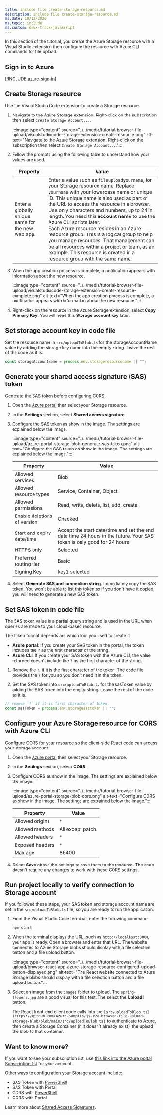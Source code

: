 ```yaml
---
title: include file create-storage-resource.md
description: include file create-storage-resource.md
ms.date: 10/13/2020
ms.topic: include
ms.custom: devx-track-javascript
---
```


In this section of the tutorial, you create the Azure Storage resource with a Visual Studio extension then configure the resource with Azure CLI commands for file upload. 

## Sign in to Azure

[!INCLUDE [azure-sign-in](azure-sign-in.md)]

## Create Storage resource 

Use the Visual Studio Code extension to create a Storage resource. 

1. Navigate to the Azure Storage extension. Right-click on the subscription then select `Create Storage Account...`.

    :::image type="content" source="../../media/tutorial-browser-file-upload/visualstudiocode-storage-extension-create-resource.png" alt-text="Navigate to the Azure Storage extension. Right-click on the subscription then select `Create Storage Account...`.":::

1. Follow the prompts using the following table to understand how your values are used.

    |Property|Value|
    |--|--|
    |Enter a globally unique name for the new web app.| Enter a value such as `fileuploadyourname`, for your Storage resource name. Replace `yourname` with your lowercase name or unique ID. This unique name is also used as part of the URL to access the resource in a browser. Use only characters and numbers, up to 24 in length. You need this **account name** to use the Azure CLI scripts later.<br>Each Azure resource resides in an Azure resource group. This is a logical group to help you manage resources. That management can be all resources within a project or team, as an example. This resource is created in a resource group with the same name. |

1. When the app creation process is complete, a notification appears with information about the new resource. 

    :::image type="content" source="../../media/tutorial-browser-file-upload/visualstudiocode-storage-extension-create-resource-complete.png" alt-text="When the app creation process is complete, a notification appears with information about the new resource.":::

1. Right-click on the resource in the Azure Storage extension, select **Copy Primary Key**. You will need this **Storage account key** later.

## Set storage account key in code file

Set the resource name in `src/uploadToBlob.ts` for the storageAccountName value by adding the storage key name into the empty string. Leave the rest of the code as it is. 

```typescript
const storageAccountName = process.env.storageresourcename || ""; 
```

## Generate your shared access signature (SAS) token 

Generate the SAS token before configuring CORS. 

1. Open the [Azure portal](https://ms.portal.azure.com/#blade/HubsExtension/BrowseAll) then select your Storage resource.
1. In the **Settings** section, select **Shared access signature**. 
1. Configure the SAS token as show in the image. The settings are explained below the image. 

    :::image type="content" source="../../media/tutorial-browser-file-upload/azure-portal-storage-blob-generate-sas-token.png" alt-text="Configure the SAS token as show in the image. The settings are explained below the image.":::

    | Property|Value|
    |--|--|
    |Allowed services|Blob|
    |Allowed resource types|Service, Container, Object|
    |Allowed permissions|Read, write, delete, list, add, create|
    |Enable deletions of version|Checked|
    |Start and expiry date/time|Accept the start date/time and set the end date time 24 hours in the future. Your SAS token is only good for 24 hours.|
    |HTTPS only|Selected|
    |Preferred routing tier|Basic|
    |Signing Key|key1 selected|

1.  Select **Generate SAS and connection string**. Immediately copy the SAS token. You won't be able to list this token so if you don't have it copied, you will need to generate a new SAS token. 

## Set SAS token in code file

The SAS token value is a partial query string and is used in the URL when queries are made to your cloud-based resource.

The token format depends are which tool you used to create it: 
* **Azure portal**: If you create your SAS token in the portal, the token includes the `?` as the first character of the string.
* **Azure CLI**: If you create your SAS token with the Azure CLI, the value returned doesn't include the `?` as the first character of the string. 

1. Remove the `?`, if it is the first character of the token. The code file provides the `?` for you so you don't need it in the token.

1. Set the SAS token into `src/uploadToBlob.ts` for the sasToken value by adding the SAS token into the empty string. Leave the rest of the code as it is. 

```typescript
// remove `?` if it is first character of token
const sasToken = process.env.storagesastoken || "";
```

## Configure your Azure Storage resource for CORS with Azure CLI

Configure CORS for your resource so the client-side React code can access your storage account. 


1. Open the [Azure portal](https://ms.portal.azure.com/#blade/HubsExtension/BrowseAll) then select your Storage resource.
1. In the **Settings** section, select **CORS**. 
1. Configure CORS as show in the image. The settings are explained below the image. 

    :::image type="content" source="../../media/tutorial-browser-file-upload/azure-portal-storage-blob-cors.png" alt-text="Configure CORS as show in the image. The settings are explained below the image.":::

    | Property|Value|
    |--|--|
    |Allowed origins|`*`|
    |Allowed methods|All except patch.|
    |Allowed headers|`*`|
    |Exposed headers|`*`|
    |Max age|86400|

1. Select **Save** above the settings to save them to the resource. The code doesn't require any changes to work with these CORS settings. 

## Run project locally to verify connection to Storage account

If you followed these steps, your SAS token and storage account name are set in the `src/uploadToBlob.ts` file, so you are ready to run the application.

1. From the Visual Studio Code terminal, enter the following command:

    ```javascript
    npm start
    ```

1. When the terminal displays the URL, such as `http://localhost:3000`, your app is ready. Open a browser and enter that URL. The website connected to Azure Storage blobs should display with a file selection button and a file upload button. 

    :::image type="content" source="../../media/tutorial-browser-file-upload/browser-react-app-azure-storage-resource-configured-upload-button-displayed.png" alt-text="The React website connected to Azure Storage blobs should display with a file selection button and a file upload button.":::

1. Select an image from the `images` folder to upload. The `spring-flowers.jpg` are a good visual for this test. The select the **Upload!** button. 

    The React front-end client code calls into the `[src/uploadToBlob.ts](https://github.com/Azure-Samples/js-e2e-browser-file-upload-storage-blob/blob/main/src/uploadToBlob.ts)` to authenticate to Azure, then create a Storage Container (if it doesn't already exist), the upload the blob to that container. 

## Want to know more? 

If you want to see your subscription list, use [this link into the Azure portal Subscription list](https://ms.portal.azure.com/#blade/Microsoft_Azure_Billing/SubscriptionsBlade) for your account. 

Other ways to configuration your Storage account include:
* SAS Token with [PowerShell](/azure/powershell/module/azure.storage/new-azurestorageblobsastoken)
* SAS Token with Portal
* CORS with [PowerShell](/azure/powershell/module/azure.storage/set-azurestoragecorsrule)
* CORS with Portal

Learn more about [Shared Access Signatures](/azure/storage/common/storage-sas-overview.md).